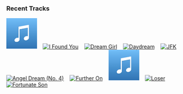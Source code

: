 ### Recent Tracks
[<img src='https://github.com/atfinke/atfinke/blob/master/placeholder.jpeg?raw=true' width='16%' height='16%' alt='Wouldnt It Be Nice - Stereo Mix'>](https://www.last.fm/music/the%2bbeach%2bboys/_/wouldn%2527t%2bit%2bbe%2bnice%2b-%2bstereo%2bmix)&nbsp;&nbsp;&nbsp;&nbsp;[<img src='https://lastfm.freetls.fastly.net/i/u/300x300/b78cb212bb67a7728957ea1de61f78ba.png' width='16%' height='16%' alt='I Found You'>](https://www.last.fm/music/andy%2bgrammer/_/i%2bfound%2byou)&nbsp;&nbsp;&nbsp;&nbsp;[<img src='https://lastfm.freetls.fastly.net/i/u/300x300/46ffbb18398f7ef9bd20e5e6d7b17c1b.png' width='16%' height='16%' alt='Dream Girl'>](https://www.last.fm/music/anna%2bof%2bthe%2bnorth/_/dream%2bgirl)&nbsp;&nbsp;&nbsp;&nbsp;[<img src='https://lastfm.freetls.fastly.net/i/u/300x300/774928f0feeb8ad3123f49c70ee708fe.png' width='16%' height='16%' alt='Daydream'>](https://www.last.fm/music/the%2baces/_/daydream)&nbsp;&nbsp;&nbsp;&nbsp;[<img src='https://lastfm.freetls.fastly.net/i/u/300x300/de63ed44aa0a38df4a4770738094aba1.png' width='16%' height='16%' alt='JFK'>](https://www.last.fm/music/ryann/_/jfk)&nbsp;&nbsp;&nbsp;&nbsp;<br>[<img src='https://lastfm.freetls.fastly.net/i/u/300x300/e850ce45bc8775b17ad83cb6cebbf281.png' width='16%' height='16%' alt='Angel Dream (No. 4)'>](https://www.last.fm/music/tom%2bpetty%2band%2bthe%2bheartbreakers/_/angel%2bdream%2b%2528no.%2b4%2529)&nbsp;&nbsp;&nbsp;&nbsp;[<img src='https://lastfm.freetls.fastly.net/i/u/300x300/ef0aa9b49aeb4ac3bc2f65c0c35cce34.png' width='16%' height='16%' alt='Further On'>](https://www.last.fm/music/bronze%2bradio%2breturn/_/further%2bon)&nbsp;&nbsp;&nbsp;&nbsp;[<img src='https://github.com/atfinke/atfinke/blob/master/placeholder.jpeg?raw=true' width='16%' height='16%' alt='More'>](https://www.last.fm/music/yoshi%2bflower/_/more)&nbsp;&nbsp;&nbsp;&nbsp;[<img src='https://lastfm.freetls.fastly.net/i/u/300x300/aaaa2330044210e01f34544436b2c172.png' width='16%' height='16%' alt='Loser'>](https://www.last.fm/music/moby%2brich/_/loser)&nbsp;&nbsp;&nbsp;&nbsp;[<img src='https://lastfm.freetls.fastly.net/i/u/300x300/317e62e14606466fb9484ac889c8626d.png' width='16%' height='16%' alt='Fortunate Son'>](https://www.last.fm/music/creedence%2bclearwater%2brevival/_/fortunate%2bson)&nbsp;&nbsp;&nbsp;&nbsp;<br>